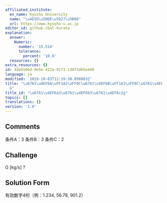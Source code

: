 ```yaml
---
affiliated_institute:
  en_name: Kyushu University
  name: "\u4E5D\u5DDE\u5927\u5B66"
  url: https://www.kyushu-u.ac.jp
editor_id: github.cbal-kurata
explanation:
  answer:
    Numeric:
      number: '15.514'
      tolerance:
        percent: '10.0'
  resources: {}
extra_resources: {}
id: 4de010bd-9e5e-412a-9173-139f2d65e440
language: ja
modified: '2019-10-03T12:19:30.898083Z'
title: "\u6761\u4EF6A\uFF1A3\uFF0C\u6761\u4EF6B\uFF1A3\uFF0C\u6761\u4EF6C\uFF1A2\uFF0C\
  G"
title_id: "\u6761\u4EF6a3\u6761\u4EF6b3\u6761\u4EF6c2g"
topics: []
translations: {}
version: '1.0'
---
```


## Comments
条件A：3
条件B：3
条件C：2

## Challenge
G [kg/s] ?

## Solution Form
有効数字4桁（例：1.234,  56.78,  901.2）




